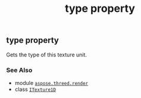 ﻿---
title: type property
second_title: Aspose.3D for Python via .NET API References
description: 
type: docs
weight: 130
url: /python-net/aspose.threed.render/itexture1d/type/
is_root: false
---

## type property


Gets the type of this texture unit.

### See Also
* module [`aspose.threed.render`](../../)
* class [`ITexture1D`](/3d/python-net/aspose.threed.render/itexture1d)

